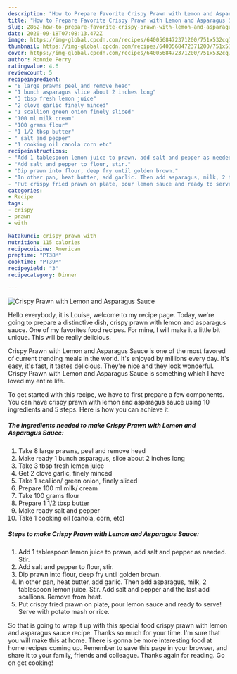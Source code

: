 ```yaml
---
description: "How to Prepare Favorite Crispy Prawn with Lemon and Asparagus Sauce"
title: "How to Prepare Favorite Crispy Prawn with Lemon and Asparagus Sauce"
slug: 2862-how-to-prepare-favorite-crispy-prawn-with-lemon-and-asparagus-sauce
date: 2020-09-18T07:08:13.472Z
image: https://img-global.cpcdn.com/recipes/6400568472371200/751x532cq70/crispy-prawn-with-lemon-and-asparagus-sauce-recipe-main-photo.jpg
thumbnail: https://img-global.cpcdn.com/recipes/6400568472371200/751x532cq70/crispy-prawn-with-lemon-and-asparagus-sauce-recipe-main-photo.jpg
cover: https://img-global.cpcdn.com/recipes/6400568472371200/751x532cq70/crispy-prawn-with-lemon-and-asparagus-sauce-recipe-main-photo.jpg
author: Ronnie Perry
ratingvalue: 4.6
reviewcount: 5
recipeingredient:
- "8 large prawns peel and remove head"
- "1 bunch asparagus slice about 2 inches long"
- "3 tbsp fresh lemon juice"
- "2 clove garlic finely minced"
- "1 scallion green onion finely sliced"
- "100 ml milk cream"
- "100 grams flour"
- "1 1/2 tbsp butter"
- " salt and pepper"
- "1 cooking oil canola corn etc"
recipeinstructions:
- "Add 1 tablespoon lemon juice to prawn, add salt and pepper as needed. Stir."
- "Add salt and pepper to flour, stir."
- "Dip prawn into flour, deep fry until golden brown."
- "In other pan, heat butter, add garlic. Then add asparagus, milk, 2 tablespoon lemon juice. Stir. Add salt and pepper and the last add scallions. Remove from heat."
- "Put crispy fried prawn on plate, pour lemon sauce and ready to serve! Serve with potato mash or rice."
categories:
- Recipe
tags:
- crispy
- prawn
- with

katakunci: crispy prawn with 
nutrition: 115 calories
recipecuisine: American
preptime: "PT38M"
cooktime: "PT39M"
recipeyield: "3"
recipecategory: Dinner

---
```



![Crispy Prawn with Lemon and Asparagus Sauce](https://img-global.cpcdn.com/recipes/6400568472371200/751x532cq70/crispy-prawn-with-lemon-and-asparagus-sauce-recipe-main-photo.jpg)

Hello everybody, it is Louise, welcome to my recipe page. Today, we're going to prepare a distinctive dish, crispy prawn with lemon and asparagus sauce. One of my favorites food recipes. For mine, I will make it a little bit unique. This will be really delicious.

Crispy Prawn with Lemon and Asparagus Sauce is one of the most favored of current trending meals in the world. It's enjoyed by millions every day. It's easy, it's fast, it tastes delicious. They're nice and they look wonderful. Crispy Prawn with Lemon and Asparagus Sauce is something which I have loved my entire life.




To get started with this recipe, we have to first prepare a few components. You can have crispy prawn with lemon and asparagus sauce using 10 ingredients and 5 steps. Here is how you can achieve it.

<!--inarticleads1-->

##### The ingredients needed to make Crispy Prawn with Lemon and Asparagus Sauce:

1. Take 8 large prawns, peel and remove head
1. Make ready 1 bunch asparagus, slice about 2 inches long
1. Take 3 tbsp fresh lemon juice
1. Get 2 clove garlic, finely minced
1. Take 1 scallion/ green onion, finely sliced
1. Prepare 100 ml milk/ cream
1. Take 100 grams flour
1. Prepare 1 1/2 tbsp butter
1. Make ready  salt and pepper
1. Take 1 cooking oil (canola, corn, etc)




<!--inarticleads2-->

##### Steps to make Crispy Prawn with Lemon and Asparagus Sauce:

1. Add 1 tablespoon lemon juice to prawn, add salt and pepper as needed. Stir.
1. Add salt and pepper to flour, stir.
1. Dip prawn into flour, deep fry until golden brown.
1. In other pan, heat butter, add garlic. Then add asparagus, milk, 2 tablespoon lemon juice. Stir. Add salt and pepper and the last add scallions. Remove from heat.
1. Put crispy fried prawn on plate, pour lemon sauce and ready to serve! Serve with potato mash or rice.




So that is going to wrap it up with this special food crispy prawn with lemon and asparagus sauce recipe. Thanks so much for your time. I'm sure that you will make this at home. There is gonna be more interesting food at home recipes coming up. Remember to save this page in your browser, and share it to your family, friends and colleague. Thanks again for reading. Go on get cooking!
